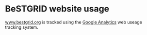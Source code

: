 # BeSTGRID website usage

www.bestgrid.org is tracked using the [Google Analytics](http://www.google.com/analytics) web useage tracking system.
